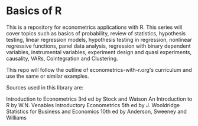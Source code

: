 # Basics of R

This is a repository for econometrics applications with R. This series 
will cover topics such as basics of probability, review of statistics, 
hypothesis testing, linear regression models, hypothesis testing in
regression, nonlinear regressive functions, panel data analysis, regression with binary dependent variables, instrumental variables, 
experiment design and quasi experiments, causality, VARs, Cointegration
and Clustering.

This repo will follow the outline of econometrics-with-r.org's curriculum and use the same or similar examples.

Sources used in this library are:

Introduction to Econometrics 3rd ed by Stock and Watson
An Introduction to R by W.N. Venables
Introductory Econometrics 5th ed by J. Wooldridge
Statistics for Business and Economics 10th ed by Anderson, Sweeney and Williams